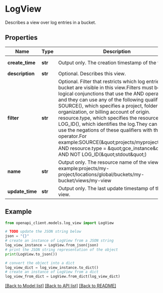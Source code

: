 # LogView

Describes a view over log entries in a bucket.

## Properties

Name | Type | Description | Notes
------------ | ------------- | ------------- | -------------
**create_time** | **str** | Output only. The creation timestamp of the view. | [optional] [readonly] 
**description** | **str** | Optional. Describes this view. | [optional] 
**filter** | **str** | Optional. Filter that restricts which log entries in a bucket are visible in this view.Filters must be logical conjunctions that use the AND operator, and they can use any of the following qualifiers: SOURCE(), which specifies a project, folder, organization, or billing account of origin. resource.type, which specifies the resource type. LOG_ID(), which identifies the log.They can also use the negations of these qualifiers with the NOT operator.For example:SOURCE(\&quot;projects/myproject\&quot;) AND resource.type &#x3D; \&quot;gce_instance\&quot; AND NOT LOG_ID(\&quot;stdout\&quot;) | [optional] 
**name** | **str** | Output only. The resource name of the view.For example:projects/my-project/locations/global/buckets/my-bucket/views/my-view | [optional] [readonly] 
**update_time** | **str** | Output only. The last update timestamp of the view. | [optional] [readonly] 

## Example

```python
from openapi_client.models.log_view import LogView

# TODO update the JSON string below
json = "{}"
# create an instance of LogView from a JSON string
log_view_instance = LogView.from_json(json)
# print the JSON string representation of the object
print(LogView.to_json())

# convert the object into a dict
log_view_dict = log_view_instance.to_dict()
# create an instance of LogView from a dict
log_view_from_dict = LogView.from_dict(log_view_dict)
```
[[Back to Model list]](../README.md#documentation-for-models) [[Back to API list]](../README.md#documentation-for-api-endpoints) [[Back to README]](../README.md)


